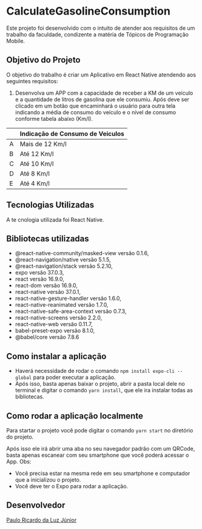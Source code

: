 # CalculateGasolineConsumption
Este projeto foi desenvolvido com o intuito de atender aos requisitos de um trabalho da faculdade, condizente a matéria de Tópicos de Programação Mobile.

## Objetivo do Projeto
O objetivo do trabalho é criar um Aplicativo em React Native atendendo aos seguintes requisitos:

1) Desenvolva um APP com a capacidade de receber a KM de um veículo e a quantidade de litros de gasolina que ele consumiu. Após deve ser
clicado em um botão que encaminhará o usuário para outra tela indicando a média de consumo do veículo e o nível de consumo conforme
tabela abaixo (Km/l).

|   | Indicação de Consumo de Veiculos |
|---|----------------------------------|
| A | Mais de 12 Km/l                  |
| B | Até 12 Km/l                      |
| C | Até 10 Km/l                      |
| D | Até 8 Km/l                       |
| E | Até 4 Km/l                       |

## Tecnologias Utilizadas
A te  cnologia utilizada foi React Native.

## Bibliotecas utilizadas
* @react-native-community/masked-view versão 0.1.6,
* @react-navigation/native versão 5.1.5,
* @react-navigation/stack versão 5.2.10,
* expo versão 37.0.3,
* react versão 16.9.0,
* react-dom versão 16.9.0,
* react-native versão 37.0.1,
* react-native-gesture-handler versão 1.6.0,
* react-native-reanimated versão 1.7.0,
* react-native-safe-area-context versão 0.7.3,
* react-native-screens versão 2.2.0,
* react-native-web versão 0.11.7,
* babel-preset-expo versão 8.1.0,
* @babel/core versão 7.8.6

## Como instalar a aplicação
- Haverá necessidade de rodar o comando `npm install expo-cli --global` para poder executar a aplicação.
- Após isso, basta apenas baixar o projeto, abrir a pasta local dele no terminal e digitar o comando `yarn install`, que ele ira instalar todas as bibliotecas.

## Como rodar a aplicação localmente
Para startar o projeto você pode digitar o comando `yarn start` no diretório do projeto.

Após isso ele irá abrir uma aba no seu navegador padrão com um QRCode, basta apenas escanear com seu smartphone que você poderá acessar o App.
Obs: 
  - Você precisa estar na mesma rede em seu smartphone e computador que a inicializou o projeto.
  - Você deve ter o Expo para rodar a aplicação.

## Desenvolvedor
[Paulo Ricardo da Luz Júnior](https://www.linkedin.com/in/paulo-ricardo-da-luz-j%C3%BAnior-5a3953164/)
